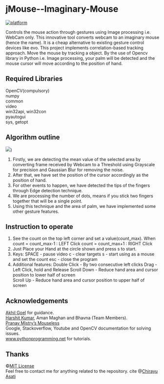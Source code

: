 # jMouse--Imaginary-Mouse
[![platform](https://img.shields.io/badge/Implementation-Python-blue.svg)](https://www.android.com)

Controls the mouse action through gestures using Image processing i.e. WebCam only. This innovative tool converts webcam to an imaginary mouse (hence the name). It is a cheap alternative to existing gesture control devices like evo. This project implements correlation-based tracking approach. Move the mouse by tracking a object. By the use of Opencv library in Python i.e. Image processing, your palm will be detected and the mouse cursor will move according to the position of hand.

## Required Libraries

OpenCV(compulsory)<br>
numpy<br>
common<br>
video<br>
win32api, win32con<br>
pyautogui<br>
sys, getopt

## Algorithm outline

![](https://i.imgur.com/AlmKvJ5.png))

1) Firstly, we are detecting the mean value of the selected area by converting frame received by Webcam to a Threshold using Grayscale for precision and Gaussian Blur for removing the noise.
2) After that, we have set the position of the cursor accordingly as the position of hand.
3) For other events to happen, we have detected the tips of the fingers through Edge detection technique.
4) We are processing the number of dots, means if you stick two fingers together that will be a single point.
5) Using this technique and the area of palm, we have implemented some other gesture features.

## Instruction to operate

1) See the count on the top left corner and set a value(count_max).
   When
     count = count_max-1 : LEFT Click
     count = count_max+1 : RIGHT Click
2) Just Place your Hand at the circle shown and press s to start.
3) Keys:
     SPACE    - pause video
     c        - clear targets
     s        - start using as a mouse and set the count
     esc      - close the program
4) Additional features:
     Double Click - By two consecutive left clicks
     Drag - Left Click, hold and Release
     Scroll Down - Reduce hand area and cursor position to lower half of screen  
     Scroll Up - Reduce hand area and cursor position to upper half of screen
     
## Acknowledgements
[Akhil Goel](https://www.facebook.com/goelakhi) for guidance.<br>
[Harshit Kumar](https://github.com/harshit211997), Aman Maghan and Bhavna (Team Members).<br>
[Pranav Mistry’s  Mouseless](http://www.pranavmistry.com/projects/mouseless/)<br>
Google, Stackoverflow, Youtube and OpenCV documentation for solving issues.<br>
www.pythonprogramming.net for tutorials.

## Thanks
©[MIT License](https://github.com/chaira19/jMouse--Imaginary-Mouse/blob/master/LICENSE)<br>
Feel free to contact me for anything related to the repository.
cite @[Chirayu Asati](https://www.quora.com/profile/Chirayu-Asati)
